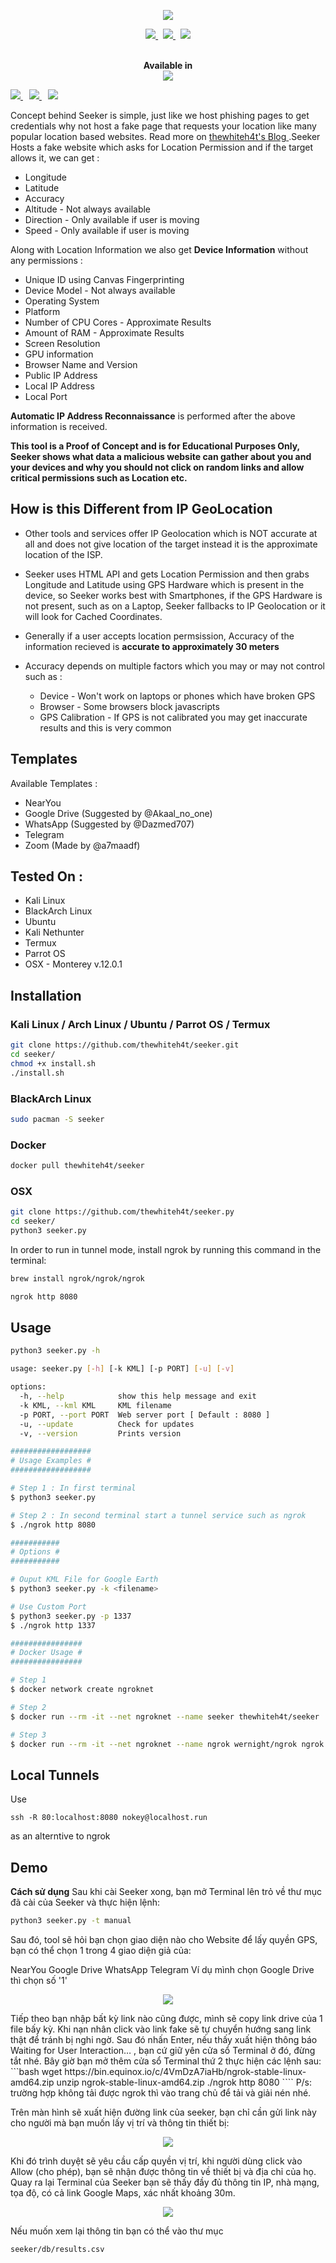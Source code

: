 <p align="center"><img src="https://i.imgur.com/DIpuNTI.jpg"></p>

<p align="center">
    <a href="https://twitter.com/thewhiteh4t">
      <img src="https://img.shields.io/badge/-TWITTER-black?logo=twitter&style=for-the-badge">
    </a>
    &nbsp;
    <a href="https://twc1rcle.com/">
      <img src="https://img.shields.io/badge/-THE WHITE CIRCLE-black?logo=&style=for-the-badge">
    </a>
    &nbsp;
    <a href="https://thewhiteh4t.github.io/">
      <img src="https://img.shields.io/badge/-BLOG-black?logo=dialogflow&style=for-the-badge">
    </a>
</p>

<p align="center">
  <br>
  <b>Available in</b>
  <br>
  <img src="https://i.imgur.com/1wJVDV5.png">
</p>

<p>
  <a style="margin-right: 10px;" href="https://github.com/thewhiteh4t/seeker#installation">
    <img src="https://dabuttonfactory.com/button.png?t=INSTALL&f=Open+Sans&ts=15&tc=000&hp=25&vp=10&c=5&bgt=unicolored&bgc=00e2ff">
  </a>
  <a style="margin-right: 10px;" href="https://github.com/thewhiteh4t/seeker#usage">
    <img src="https://dabuttonfactory.com/button.png?t=USAGE&f=Open+Sans&ts=15&tc=000&hp=25&vp=10&c=5&bgt=unicolored&bgc=00e2ff">
  </a>
  <a href="https://github.com/thewhiteh4t/seeker#demo">
    <img src="https://dabuttonfactory.com/button.png?t=DEMO&f=Open+Sans&ts=15&tc=000&hp=25&vp=10&c=5&bgt=unicolored&bgc=00e2ff">
  </a>
</p>

Concept behind Seeker is simple, just like we host phishing pages to get credentials why not host a fake page that requests your location like many popular location based websites. Read more on <a href="https://thewhiteh4t.github.io"> thewhiteh4t's Blog </a>.Seeker Hosts a fake website which asks for Location Permission and if the target allows it, we can get :

* Longitude
* Latitude
* Accuracy
* Altitude - Not always available
* Direction - Only available if user is moving
* Speed - Only available if user is moving

Along with Location Information we also get **Device Information** without any permissions :

* Unique ID using Canvas Fingerprinting
* Device Model - Not always available
* Operating System
* Platform
* Number of CPU Cores - Approximate Results
* Amount of RAM - Approximate Results
* Screen Resolution
* GPU information
* Browser Name and Version
* Public IP Address
* Local IP Address
* Local Port

**Automatic IP Address Reconnaissance** is performed after the above information is received.

**This tool is a Proof of Concept and is for Educational Purposes Only, Seeker shows what data a malicious website can gather about you and your devices and why you should not click on random links and allow critical permissions such as Location etc.**

## How is this Different from IP GeoLocation

* Other tools and services offer IP Geolocation which is NOT accurate at all and does not give location of the target instead it is the approximate location of the ISP.

* Seeker uses HTML API and gets Location Permission and then grabs Longitude and Latitude using GPS Hardware which is present in the device, so Seeker works best with Smartphones, if the GPS Hardware is not present, such as on a Laptop, Seeker fallbacks to IP Geolocation or it will look for Cached Coordinates.  

* Generally if a user accepts location permsission, Accuracy of the information recieved is **accurate to approximately 30 meters**

* Accuracy depends on multiple factors which you may or may not control such as :
  * Device - Won't work on laptops or phones which have broken GPS
  * Browser - Some browsers block javascripts
  * GPS Calibration - If GPS is not calibrated you may get inaccurate results and this is very common

## Templates

Available Templates : 

* NearYou
* Google Drive (Suggested by @Akaal_no_one)
* WhatsApp (Suggested by @Dazmed707)
* Telegram
* Zoom (Made by @a7maadf)

## Tested On :

* Kali Linux
* BlackArch Linux
* Ubuntu
* Kali Nethunter
* Termux
* Parrot OS
* OSX - Monterey v.12.0.1

## Installation

### Kali Linux / Arch Linux / Ubuntu / Parrot OS / Termux

```bash
git clone https://github.com/thewhiteh4t/seeker.git
cd seeker/
chmod +x install.sh
./install.sh
```

### BlackArch Linux

```bash
sudo pacman -S seeker
```

### Docker

```bash
docker pull thewhiteh4t/seeker
```

### OSX
```bash
git clone https://github.com/thewhiteh4t/seeker.py
cd seeker/
python3 seeker.py
````

In order to run in tunnel mode, install ngrok by running this command in the terminal:
```bash
brew install ngrok/ngrok/ngrok

ngrok http 8080
````

## Usage

```bash
python3 seeker.py -h

usage: seeker.py [-h] [-k KML] [-p PORT] [-u] [-v]

options:
  -h, --help            show this help message and exit
  -k KML, --kml KML     KML filename
  -p PORT, --port PORT  Web server port [ Default : 8080 ]
  -u, --update          Check for updates
  -v, --version         Prints version

##################
# Usage Examples #
##################

# Step 1 : In first terminal
$ python3 seeker.py

# Step 2 : In second terminal start a tunnel service such as ngrok
$ ./ngrok http 8080

###########
# Options #
###########

# Ouput KML File for Google Earth
$ python3 seeker.py -k <filename>

# Use Custom Port
$ python3 seeker.py -p 1337
$ ./ngrok http 1337

################
# Docker Usage #
################

# Step 1
$ docker network create ngroknet

# Step 2
$ docker run --rm -it --net ngroknet --name seeker thewhiteh4t/seeker

# Step 3
$ docker run --rm -it --net ngroknet --name ngrok wernight/ngrok ngrok http seeker:8080
```

## Local Tunnels
Use
```
ssh -R 80:localhost:8080 nokey@localhost.run
```
as an alterntive to ngrok

## Demo

**Cách sử dụng**
Sau khi cài Seeker xong, bạn mở Terminal lên trỏ về thư mục đã cài của Seeker và thực hiện lệnh:
```bash
python3 seeker.py -t manual
````
Sau đó, tool sẽ hỏi bạn chọn giao diện nào cho Website để lấy quyền GPS, bạn có thể chọn 1 trong 4 giao diện giả của:

NearYou
Google Drive
WhatsApp
Telegram
Ví dụ mình chọn Google Drive thì chọn số '1'
<p align="center"><img src="https://anonyviet.com/wp-content/uploads/2021/01/cach-dung-seeker-1.jpg"></p>
Tiếp theo bạn nhập bất kỳ link nào cũng được, mình sẽ copy link drive của 1 file bấy kỳ. Khi nạn nhân click vào link fake sẽ tự chuyển hướng sang link thật để tránh bị nghi ngờ.
Sau đó nhấn Enter, nếu thấy xuất hiện thông báo Waiting for User Interaction… , bạn cứ giữ yên cửa sổ Terminal ở đó, đừng tắt nhé.
Bây giờ bạn mở thêm cửa sổ Terminal thứ 2 thực hiện các lệnh sau: 
```bash
wget https://bin.equinox.io/c/4VmDzA7iaHb/ngrok-stable-linux-amd64.zip
unzip ngrok-stable-linux-amd64.zip
./ngrok http 8080
````
P/s: trường hợp không tải được ngrok thì vào trang chủ để tải và giải nén nhé.

Trên màn hình sẽ xuất hiện đường link của seeker, bạn chỉ cần gửi link này cho người mà bạn muốn lấy vị trí và thông tin thiết bị:
<p align="center"><img src="https://anonyviet.com/wp-content/uploads/2021/01/ngrok-port-seeker-1.jpg"></p>
Khi đó trình duyệt sẽ yêu cầu cấp quyền vị trí, khi người dùng click vào Allow (cho phép), bạn sẽ nhận được thông tin về thiết bị và địa chỉ của họ.
Quay ra lại Terminal của Seeker bạn sẽ thấy đầy đủ thông tin IP, nhà mạng, tọa độ, có cả link Google Maps, xác nhất khoảng 30m.
<p align="center"><img src="https://anonyviet.com/wp-content/uploads/2021/01/dinh-vi-dia-chi-nha-bang-ip-seeker-1.jpg"></p>

Nếu muốn xem lại thông tin bạn có thể vào thư mục
```bash 
seeker/db/results.csv
````
